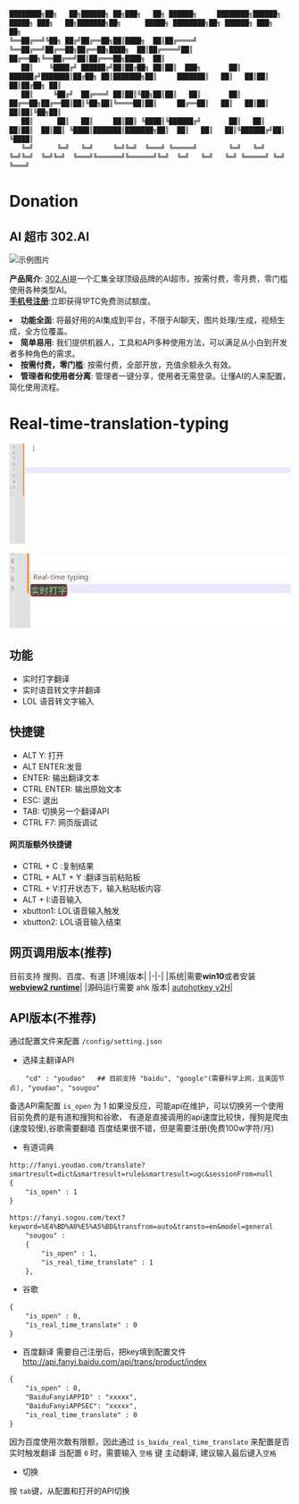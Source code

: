```
████████╗██╗   ██╗██████╗ ██╗███╗   ██╗ ██████╗     ████████╗██████╗  █████╗ ███╗   ██╗███████╗██╗      █████╗ ████████╗██╗ ██████╗ ███╗   ██╗
╚══██╔══╝╚██╗ ██╔╝██╔══██╗██║████╗  ██║██╔════╝     ╚══██╔══╝██╔══██╗██╔══██╗████╗  ██║██╔════╝██║     ██╔══██╗╚══██╔══╝██║██╔═══██╗████╗  ██║
   ██║    ╚████╔╝ ██████╔╝██║██╔██╗ ██║██║  ███╗       ██║   ██████╔╝███████║██╔██╗ ██║███████╗██║     ███████║   ██║   ██║██║   ██║██╔██╗ ██║
   ██║     ╚██╔╝  ██╔═══╝ ██║██║╚██╗██║██║   ██║       ██║   ██╔══██╗██╔══██║██║╚██╗██║╚════██║██║     ██╔══██║   ██║   ██║██║   ██║██║╚██╗██║
   ██║      ██║   ██║     ██║██║ ╚████║╚██████╔╝       ██║   ██║  ██║██║  ██║██║ ╚████║███████║███████╗██║  ██║   ██║   ██║╚██████╔╝██║ ╚████║
   ╚═╝      ╚═╝   ╚═╝     ╚═╝╚═╝  ╚═══╝ ╚═════╝        ╚═╝   ╚═╝  ╚═╝╚═╝  ╚═╝╚═╝  ╚═══╝╚══════╝╚══════╝╚═╝  ╚═╝   ╚═╝   ╚═╝ ╚═════╝ ╚═╝  ╚═══╝
```
# Donation
##  AI 超市 302.AI
![示例图片](https://file.302ai.cn/gpt/imgs/20240815/b01a0abae7d54f20a77fcccd5740895d.jpeg)

**产品简介**:
[302.AI](https://302.ai/)是一个汇集全球顶级品牌的AI超市，按需付费，零月费，零门槛使用各种类型AI。  
**[手机号注册](https://dash.302.ai/register)**:立即获得1PTC免费测试额度。  

<li><strong>功能全面</strong>: 将最好用的AI集成到平台，不限于AI聊天，图片处理/生成，视频生成，全方位覆盖。  

<li><strong>简单易用</strong>: 我们提供机器人，工具和API多种使用方法，可以满足从小白到开发者多种角色的需求。  

<li> <strong>按需付费，零门槛</strong>: 按需付费，全部开放，充值余额永久有效。  

<li> <strong>管理者和使用者分离</strong>: 管理者一键分享，使用者无需登录。让懂AI的人来配置，简化使用流程。


# Real-time-translation-typing
![图 1](images/cd51c69e870ecaf0daa9a115145ac94fc979770772a913fe31d85c015000d6ed.gif)  

![图 0](images/16771b28ffa808f0c407a1248a0c8a1775923cd97135443f8899d0adb9a668bc.png)  
## 功能
* 实时打字翻译
* 实时语音转文字并翻译
* LOL 语音转文字输入
## 快捷键
* ALT Y: 打开
* ALT ENTER:发音
* ENTER: 输出翻译文本
* CTRL ENTER: 输出原始文本
* ESC: 退出
* TAB: 切换另一个翻译API
* CTRL F7: 网页版调试
#### 网页版额外快捷键
* CTRL + C :复制结果
* CTRL + ALT + Y :翻译当前粘贴板
* CTRL + V:打开状态下，输入粘贴板内容
* ALT + I:语音输入
* xbutton1: LOL语音输入触发
* xbutton2: LOL语音输入结束

## 网页调用版本(推荐)
目前支持 搜狗、百度、有道
|环境|版本|
|-|-|
|系统|需要**win10**或者安装 **[webview2 runtime](https://msedge.sf.dl.delivery.mp.microsoft.com/filestreamingservice/files/3c9f7ac6-fb0a-4eb7-b1fd-44c57613a3f5/MicrosoftEdgeWebView2RuntimeInstallerX64.exe)**|
|源码运行需要 ahk 版本| [autohotkey v2H](https://github.com/thqby/AutoHotkey_H/releases)|

## API版本(不推荐)
通过配置文件来配置 `/config/setting.json`

* 选择主翻译API
```
    "cd" : "youdao"   ## 目前支持 "baidu", "google"(需要科学上网，且美国节点), "youdao", "sougou"
```
备选API需配置 `is_open` 为 1
如果没反应，可能api在维护，可以切换另一个使用
目前免费的是有道和搜狗和谷歌， 有道是直接调用的api速度比较快，搜狗是爬虫(速度较慢),谷歌需要翻墙
百度结果很不错，但是需要注册(免费100w字符/月)


* 有道词典
```
http://fanyi.youdao.com/translate?smartresult=dict&smartresult=rule&smartresult=ugc&sessionFrom=null
{
    "is_open" : 1
}
```

```
https://fanyi.sogou.com/text?keyword=%E4%BD%A0%E5%A5%BD&transfrom=auto&transto=en&model=general
    "sougou" :
    {
        "is_open" : 1,
        "is_real_time_translate" : 1
    },
```

* 谷歌
```
{
    "is_open" : 0,
    "is_real_time_translate" : 0
}
```

* 百度翻译
需要自己注册后，把key填到配置文件
http://api.fanyi.baidu.com/api/trans/product/index

```
{
    "is_open" : 0,
    "BaiduFanyiAPPID" : "xxxxx",
    "BaiduFanyiAPPSEC": "xxxxx",
    "is_real_time_translate" : 0
}
```
因为百度使用次数有限额，因此通过  `is_baidu_real_time_translate` 来配置是否实时触发翻译
当配置 `0` 时，需要输入 `空格` 键 主动翻译, 建议输入最后键入`空格`

* 切换

按 `tab`键，从配置和打开的API切换

